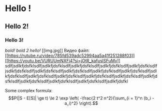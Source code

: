 # Hello !
## Hello 2!
### Hello 3!
*bold!*
*bold 2 hello!*
[[img.jpg]]
Видео файл:
[[https://rutube.ru/video/785fd539adc52994aa5a41f251288f03]]
[[https://youtu.be/VURUUmNXFi4?si=jOtR_kafuslSFuMv]]
sdlfjsdlkfjdsfklsdlfjsdlkfjdsfklsdlfjsdlkfjdsfklsdlfjsdlkfjdsfklsdlfjsdlkfjdsfklsdlfjsdlkfjdsfklsdlfjsdlkfjdsfklsdlfjsdlkfjdsfklsdlfjsdlkfjdsfklsdlfjsdlkfjdsfklsdlfjsdlkfjdsfklsdlfjsdlkfjdsfklsdlfjsdlkfjdsfklsdlfjsdlkfjdsfklsdlfjsdlkfjdsfklsdlfjsdlkfjdsfklsdlfjsdlkfjdsfklsdlfjsdlkfjdsfklsdlfjsdlkfjdsfklsdlfjsdlkfjdsfkl

Some complex formula: $$P(|S - E[S]| \ge t) \le 2 \exp \left( -\frac{2 t^2 n^2}{\sum_{i = 1}^n (b_i - a_i)^2} \right).$$
